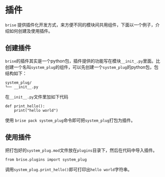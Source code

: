 # 插件

`brise` 提供插件化开发方式，来方便不同的模块间共用组件，下面以一个例子，介绍如何创建及使用插件。

## 创建插件
`brise`的插件其实是一个python包，插件提供的功能写在模块`__init_.py`里面。比创建一个名叫`system_plug`的组件，可以先创建一个`system_plug`的python包，包结构如下：

```
system_plug/
└── __init__.py
```

在`__init__.py`文件里加如下代码
```
def print_hello():
    print("hello world")
```
使用 `brise pack system_plug`命令即可把`system_plug`打包为插件。
## 使用插件
把打包好的`system_plug.mod`文件放在`plugins`目录下，然后在代码中导入插件。
```
from brise.plugins import system_plug
```
调用`system_plug.print_hello()`即可打印出`hello world`字符串。

